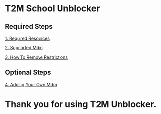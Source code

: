 # T2M School Unblocker

## Required Steps
[1. Required Resources](./RequiredResources.md)

[2. Supported Mdm](./SupportedMdms.md)

[3. How To Remove Restrictions](./HTRR.md)

## Optional Steps
[4. Adding Your Own Mdm](./AYOM.md)

# Thank you for using T2M Unblocker.
